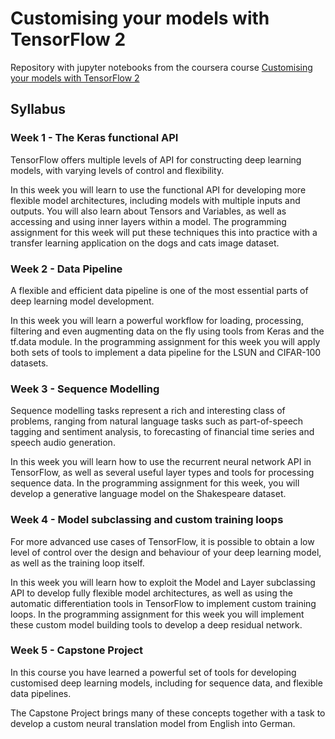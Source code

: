 # Customising your models with TensorFlow 2

Repository with jupyter notebooks from the coursera course [Customising your models with TensorFlow 2](https://www.coursera.org/learn/customising-models-tensorflow2)

## Syllabus

### Week 1 - The Keras functional API

TensorFlow offers multiple levels of API for constructing deep learning models, with varying levels of control and flexibility.

In this week you will learn to use the functional API for developing more flexible model architectures, including models with multiple inputs and outputs.
You will also learn about Tensors and Variables, as well as accessing and using inner layers within a model.
The programming assignment for this week will put these techniques this into practice with a transfer learning application on the dogs and cats image dataset.

### Week 2 - Data Pipeline

A flexible and efficient data pipeline is one of the most essential parts of deep learning model development.

In this week you will learn a powerful workflow for loading, processing, filtering and even augmenting data on the fly using tools from Keras and the tf.data module.
In the programming assignment for this week you will apply both sets of tools to implement a data pipeline for the LSUN and CIFAR-100 datasets.

### Week 3 - Sequence Modelling

Sequence modelling tasks represent a rich and interesting class of problems, ranging from natural language tasks such as part-of-speech tagging and sentiment analysis, to forecasting of financial time series and speech audio generation.

In this week you will learn how to use the recurrent neural network API in TensorFlow, as well as several useful layer types and tools for processing sequence data.
In the programming assignment for this week, you will develop a generative language model on the Shakespeare dataset.

### Week 4 - Model subclassing and custom training loops

For more advanced use cases of TensorFlow, it is possible to obtain a low level of control over the design and behaviour of your deep learning model, as well as the training loop itself.

In this week you will learn how to exploit the Model and Layer subclassing API to develop fully flexible model architectures, as well as using the automatic differentiation tools in TensorFlow to implement custom training loops.
In the programming assignment for this week you will implement these custom model building tools to develop a deep residual network.

### Week 5 - Capstone Project

In this course you have learned a powerful set of tools for developing customised deep learning models, including for sequence data, and flexible data pipelines.

The Capstone Project brings many of these concepts together with a task to develop a custom neural translation model from English into German.
